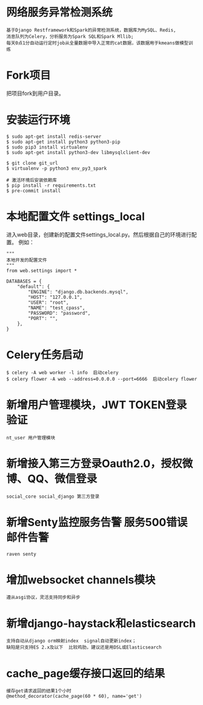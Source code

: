 # 网络服务异常检测系统
```angular2html
基于Django Restframework和Spark的异常检测系统，数据库为MySQL、Redis,
消息队列为Celery，分析服务为Spark SQL和Spark Mllib;
每天0点1分自动运行定时job从全量数据中导入正常的cat数据，该数据用于kmeans做模型训练
```


# Fork项目
把项目fork到用户目录。

# 安装运行环境
```
$ sudo apt-get install redis-server
$ sudo apt-get install python3 python3-pip
$ sudo pip3 install virtualenv
$ sudo apt-get install python3-dev libmysqlclient-dev

$ git clone git_url
$ virtualenv -p python3 env_py3_spark

# 激活环境后安装依赖库
$ pip install -r requirements.txt
$ pre-commit install
```

# 本地配置文件 settings_local
进入web目录，创建新的配置文件settings_local.py。然后根据自己的环境进行配置。
例如：
```text
"""
本地开发的配置文件
"""
from web.settings import *

DATABASES = {
    "default": {
        "ENGINE": "django.db.backends.mysql",
        "HOST": "127.0.0.1",
        "USER": "root",
        "NAME": "test_cpass",
        "PASSWORD": "password",
        "PORT": "",
    },
}
```

# Celery任务启动
```
$ celery -A web worker -l info  启动celery
$ celery flower -A web --address=0.0.0.0 --port=6666  启动celery flower
```

# 新增用户管理模块，JWT TOKEN登录验证
```
nt_user 用户管理模块
```

# 新增接入第三方登录Oauth2.0，授权微博、QQ、微信登录
```
social_core social_django 第三方登录
```

# 新增Senty监控服务告警  服务500错误邮件告警
```
raven senty
```

# 增加websocket channels模块
```
遵从asgi协议，灵活支持同步和异步
```

# 新增django-haystack和elasticsearch
```
支持自动从django orm映射index  signal自动更新index；
缺陷是只支持ES 2.x及以下  比较鸡肋，建议还是用DSL或Elasticsearch
```

# cache_page缓存接口返回的结果
```
缓存get请求返回的结果1个小时
@method_decorator(cache_page(60 * 60), name='get')
```

